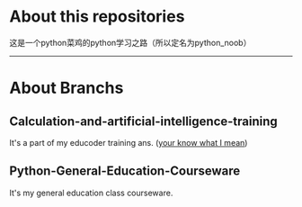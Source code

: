 # About this repositories

这是一个python菜鸡的python学习之路（所以定名为python_noob）

--------

# About Branchs

## Calculation-and-artificial-intelligence-training

It's a part of my educoder training ans. ([your know what I mean](https://www.educoder.net/))

## Python-General-Education-Courseware

It's my general education class courseware.

